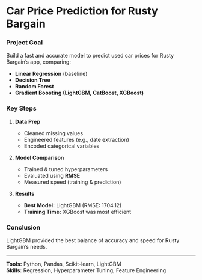 # **Car Price Prediction for Rusty Bargain**  

### **Project Goal**  
Build a fast and accurate model to predict used car prices for Rusty Bargain’s app, comparing:  
- **Linear Regression** (baseline)  
- **Decision Tree**  
- **Random Forest**  
- **Gradient Boosting (LightGBM, CatBoost, XGBoost)**  

### **Key Steps**  
1. **Data Prep**  
   - Cleaned missing values  
   - Engineered features (e.g., date extraction)  
   - Encoded categorical variables  

2. **Model Comparison**  
   - Trained & tuned hyperparameters  
   - Evaluated using **RMSE**  
   - Measured speed (training & prediction)  

3. **Results**  
   - **Best Model:** LightGBM (RMSE: 1704.12)  
   - **Training Time:** XGBoost was most efficient  

### **Conclusion**  
LightGBM provided the best balance of accuracy and speed for Rusty Bargain’s needs.  

---  
**Tools:** Python, Pandas, Scikit-learn, LightGBM  
**Skills:** Regression, Hyperparameter Tuning, Feature Engineering
